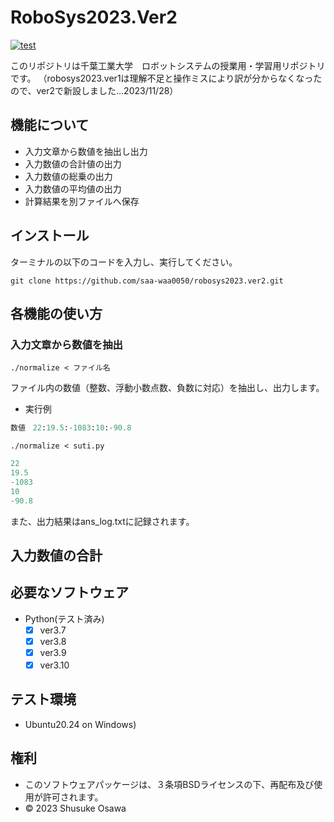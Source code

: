 # RoboSys2023.Ver2
[![test](https://github.com/saa-waa0050/robosys2023.ver2/actions/workflows/test.yml/badge.svg)](https://github.com/saa-waa0050/robosys2023.ver2/actions/workflows/test.yml)

このリポジトリは千葉工業大学　ロボットシステムの授業用・学習用リポジトリです。
（robosys2023.ver1は理解不足と操作ミスにより訳が分からなくなったので、ver2で新設しました...2023/11/28）

## 機能について
- 入力文章から数値を抽出し出力
- 入力数値の合計値の出力
- 入力数値の総乗の出力
-  入力数値の平均値の出力
- 計算結果を別ファイルへ保存

## インストール
ターミナルの以下のコードを入力し、実行してください。
```ruby:インストール
git clone https://github.com/saa-waa0050/robosys2023.ver2.git
```

## 各機能の使い方
### 入力文章から数値を抽出

```python:数値を抽出
./normalize < ファイル名
```
ファイル内の数値（整数、浮動小数点数、負数に対応）を抽出し、出力します。
- 実行例

```python:suti.py
数値　22:19.5:-1083:10:-90.8
```

```python:コマンド
./normalize < suti.py
```

```python:結果.py
22
19.5
-1083
10
-90.8
```
また、出力結果はans_log.txtに記録されます。

## 入力数値の合計
## 必要なソフトウェア
* Python(テスト済み)
  - [x] ver3.7
  - [x] ver3.8
  - [x] ver3.9
  - [x] ver3.10　

## テスト環境
* Ubuntu20.24 on Windows)

## 権利
- このソフトウェアパッケージは、３条項BSDライセンスの下、再配布及び使用が許可されます。
- © 2023 Shusuke Osawa
